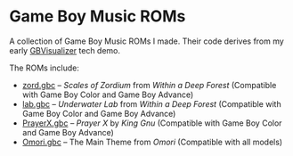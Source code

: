 # Game Boy Music ROMs

A collection of Game Boy Music ROMs I made. Their code derives from my early [GBVisualizer](https://github.com/LIJI32/GBVisualizer) tech demo.

The ROMs include:

* [zord.gbc](https://github.com/LIJI32/GBMusicROMs/blob/master/zord.gbc?raw=true) – *Scales of Zordium* from *Within a Deep Forest* (Compatible with Game Boy Color and Game Boy Advance)
* [lab.gbc](https://github.com/LIJI32/GBMusicROMs/blob/master/lab.gbc?raw=true) – *Underwater Lab* from *Within a Deep Forest* (Compatible with Game Boy Color and Game Boy Advance)
* [PrayerX.gbc](https://github.com/LIJI32/GBMusicROMs/blob/master/PrayerX.gbc?raw=true) – *Prayer X* by *King Gnu* (Compatible with Game Boy Color and Game Boy Advance)
* [Omori.gbc](https://github.com/LIJI32/GBMusicROMs/blob/master/Omori.gbc?raw=true) – The Main Theme from *Omori* (Compatible with all models)

